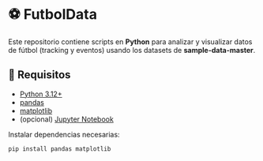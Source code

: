 # ⚽ FutbolData

Este repositorio contiene scripts en **Python** para analizar y visualizar datos de fútbol (tracking y eventos) usando los datasets de **sample-data-master**.

## 🚀 Requisitos

- [Python 3.12+](https://www.python.org/downloads/)
- [pandas](https://pandas.pydata.org/)
- [matplotlib](https://matplotlib.org/)
- (opcional) [Jupyter Notebook](https://jupyter.org/)

Instalar dependencias necesarias:

```bash
pip install pandas matplotlib
